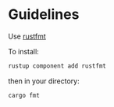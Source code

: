 # Guidelines

Use [rustfmt](https://github.com/rust-lang/rustfmt)

To install:
```sh
rustup component add rustfmt
```
then in your directory:
```sh
cargo fmt
```
